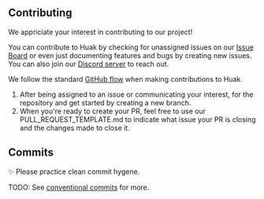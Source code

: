 Contributing
--------------

We appriciate your interest in contributing to our project!

You can contribute to Huak by checking for unassigned issues on our [Issue Board](https://github.com/orgs/huak-rs/projects/1) or even just documenting features and bugs by creating new issues. You can also join our [Discord server](https://discord.gg/KjHdBaBGhm) to reach out.

We follow the standard [GitHub flow](https://docs.github.com/en/get-started/quickstart/github-flow) when making contributions to Huak.

1. After being assigned to an issue or communicating your interest, for the repository and get started by creating a new branch.
2. When you're ready to create your PR, feel free to use our PULL_REQUEST_TEMPLATE.md to indicate what issue your PR is closing and the changes made to close it.

Commits
--------------------------

✨ Please practice clean commit hygene.

TODO: See [conventional commits](https://www.conventionalcommits.org/en/v1.0.0/) for more.
